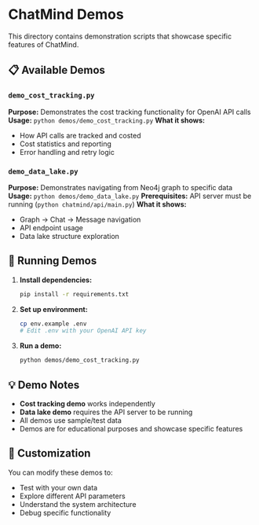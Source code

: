 # ChatMind Demos

This directory contains demonstration scripts that showcase specific features of ChatMind.

## 📋 Available Demos

### `demo_cost_tracking.py`
**Purpose:** Demonstrates the cost tracking functionality for OpenAI API calls
**Usage:** `python demos/demo_cost_tracking.py`
**What it shows:**
- How API calls are tracked and costed
- Cost statistics and reporting
- Error handling and retry logic

### `demo_data_lake.py`
**Purpose:** Demonstrates navigating from Neo4j graph to specific data
**Usage:** `python demos/demo_data_lake.py`
**Prerequisites:** API server must be running (`python chatmind/api/main.py`)
**What it shows:**
- Graph → Chat → Message navigation
- API endpoint usage
- Data lake structure exploration

## 🚀 Running Demos

1. **Install dependencies:**
   ```bash
   pip install -r requirements.txt
   ```

2. **Set up environment:**
   ```bash
   cp env.example .env
   # Edit .env with your OpenAI API key
   ```

3. **Run a demo:**
   ```bash
   python demos/demo_cost_tracking.py
   ```

## 💡 Demo Notes

- **Cost tracking demo** works independently
- **Data lake demo** requires the API server to be running
- All demos use sample/test data
- Demos are for educational purposes and showcase specific features

## 🔧 Customization

You can modify these demos to:
- Test with your own data
- Explore different API parameters
- Understand the system architecture
- Debug specific functionality 